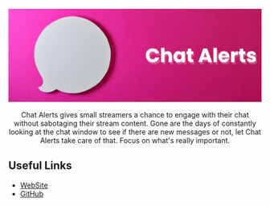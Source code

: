 <div align="center">

![Chat Alerts Banner](./.github/README/banner.png)

Chat Alerts gives small streamers a chance to engage with their chat without sabotaging their stream content. Gone are
the days of constantly looking at the chat window to see if there are new messages or not, let Chat Alerts take care of
that. Focus on what's really important.

</div>

## Useful Links

-   [WebSite](https://jannatinnaim.com/ChatAlerts)
-   [GitHub](https://github.com/JannatinNaim/ChatAlerts)
